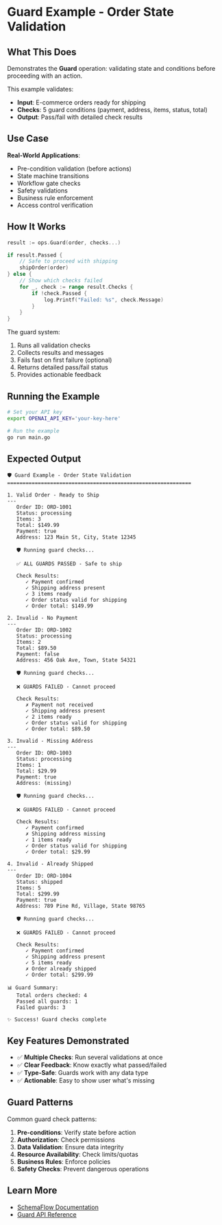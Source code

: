 # Guard Example - Order State Validation

## What This Does

Demonstrates the **Guard** operation: validating state and conditions before proceeding with an action.

This example validates:
- **Input**: E-commerce orders ready for shipping
- **Checks**: 5 guard conditions (payment, address, items, status, total)
- **Output**: Pass/fail with detailed check results

## Use Case

**Real-World Applications**:
- Pre-condition validation (before actions)
- State machine transitions
- Workflow gate checks
- Safety validations
- Business rule enforcement
- Access control verification

## How It Works

```go
result := ops.Guard(order, checks...)

if result.Passed {
    // Safe to proceed with shipping
    shipOrder(order)
} else {
    // Show which checks failed
    for _, check := range result.Checks {
        if !check.Passed {
            log.Printf("Failed: %s", check.Message)
        }
    }
}
```

The guard system:
1. Runs all validation checks
2. Collects results and messages
3. Fails fast on first failure (optional)
4. Returns detailed pass/fail status
5. Provides actionable feedback

## Running the Example

```bash
# Set your API key
export OPENAI_API_KEY='your-key-here'

# Run the example
go run main.go
```

## Expected Output

```
🛡️ Guard Example - Order State Validation
============================================================

1. Valid Order - Ready to Ship
---
   Order ID: ORD-1001
   Status: processing
   Items: 3
   Total: $149.99
   Payment: true
   Address: 123 Main St, City, State 12345

   🛡️ Running guard checks...

   ✅ ALL GUARDS PASSED - Safe to ship

   Check Results:
      ✓ Payment confirmed
      ✓ Shipping address present
      ✓ 3 items ready
      ✓ Order status valid for shipping
      ✓ Order total: $149.99

2. Invalid - No Payment
---
   Order ID: ORD-1002
   Status: processing
   Items: 2
   Total: $89.50
   Payment: false
   Address: 456 Oak Ave, Town, State 54321

   🛡️ Running guard checks...

   ❌ GUARDS FAILED - Cannot proceed

   Check Results:
      ✗ Payment not received
      ✓ Shipping address present
      ✓ 2 items ready
      ✓ Order status valid for shipping
      ✓ Order total: $89.50

3. Invalid - Missing Address
---
   Order ID: ORD-1003
   Status: processing
   Items: 1
   Total: $29.99
   Payment: true
   Address: (missing)

   🛡️ Running guard checks...

   ❌ GUARDS FAILED - Cannot proceed

   Check Results:
      ✓ Payment confirmed
      ✗ Shipping address missing
      ✓ 1 items ready
      ✓ Order status valid for shipping
      ✓ Order total: $29.99

4. Invalid - Already Shipped
---
   Order ID: ORD-1004
   Status: shipped
   Items: 5
   Total: $299.99
   Payment: true
   Address: 789 Pine Rd, Village, State 98765

   🛡️ Running guard checks...

   ❌ GUARDS FAILED - Cannot proceed

   Check Results:
      ✓ Payment confirmed
      ✓ Shipping address present
      ✓ 5 items ready
      ✗ Order already shipped
      ✓ Order total: $299.99

📊 Guard Summary:
   Total orders checked: 4
   Passed all guards: 1
   Failed guards: 3

✨ Success! Guard checks complete
```

## Key Features Demonstrated

- ✅ **Multiple Checks**: Run several validations at once
- ✅ **Clear Feedback**: Know exactly what passed/failed
- ✅ **Type-Safe**: Guards work with any data type
- ✅ **Actionable**: Easy to show user what's missing

## Guard Patterns

Common guard check patterns:
1. **Pre-conditions**: Verify state before action
2. **Authorization**: Check permissions
3. **Data Validation**: Ensure data integrity
4. **Resource Availability**: Check limits/quotas
5. **Business Rules**: Enforce policies
6. **Safety Checks**: Prevent dangerous operations

## Learn More

- [SchemaFlow Documentation](../../README.md)
- [Guard API Reference](../../docs/reference/API.md#guard)
